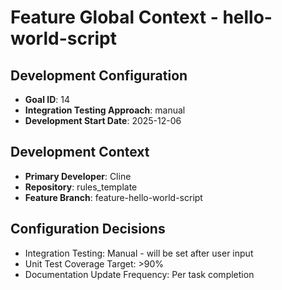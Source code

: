# Feature Global Context - hello-world-script

## Development Configuration
- **Goal ID**: 14
- **Integration Testing Approach**: manual
- **Development Start Date**: 2025-12-06

## Development Context
- **Primary Developer**: Cline
- **Repository**: rules_template
- **Feature Branch**: feature-hello-world-script

## Configuration Decisions
- Integration Testing: Manual - will be set after user input
- Unit Test Coverage Target: >90%
- Documentation Update Frequency: Per task completion

